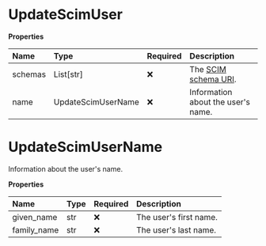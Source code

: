 # UpdateScimUser

**Properties**

| Name    | Type               | Required | Description                                                              |
| :------ | :----------------- | :------- | :----------------------------------------------------------------------- |
| schemas | List[str]          | ❌       | The [SCIM schema URI](https://www.iana.org/assignments/scim/scim.xhtml). |
| name    | UpdateScimUserName | ❌       | Information about the user's name.                                       |

# UpdateScimUserName

Information about the user's name.

**Properties**

| Name        | Type | Required | Description            |
| :---------- | :--- | :------- | :--------------------- |
| given_name  | str  | ❌       | The user's first name. |
| family_name | str  | ❌       | The user's last name.  |

<!-- This file was generated by liblab | https://liblab.com/ -->
